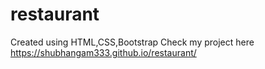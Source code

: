 # restaurant
Created using HTML,CSS,Bootstrap
Check my project here
 https://shubhangam333.github.io/restaurant/
